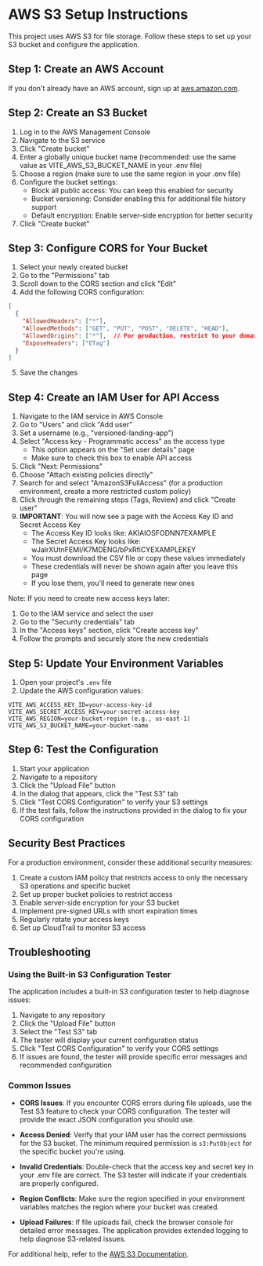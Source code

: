 # AWS S3 Setup Instructions

This project uses AWS S3 for file storage. Follow these steps to set up your S3 bucket and configure the application.

## Step 1: Create an AWS Account

If you don't already have an AWS account, sign up at [aws.amazon.com](https://aws.amazon.com/).

## Step 2: Create an S3 Bucket

1. Log in to the AWS Management Console
2. Navigate to the S3 service
3. Click "Create bucket"
4. Enter a globally unique bucket name (recommended: use the same value as VITE_AWS_S3_BUCKET_NAME in your .env file)
5. Choose a region (make sure to use the same region in your .env file)
6. Configure the bucket settings:
   - Block all public access: You can keep this enabled for security
   - Bucket versioning: Consider enabling this for additional file history support
   - Default encryption: Enable server-side encryption for better security
7. Click "Create bucket"

## Step 3: Configure CORS for Your Bucket

1. Select your newly created bucket
2. Go to the "Permissions" tab
3. Scroll down to the CORS section and click "Edit"
4. Add the following CORS configuration:

```json
[
  {
    "AllowedHeaders": ["*"],
    "AllowedMethods": ["GET", "PUT", "POST", "DELETE", "HEAD"],
    "AllowedOrigins": ["*"],  // For production, restrict to your domain
    "ExposeHeaders": ["ETag"]
  }
]
```

5. Save the changes

## Step 4: Create an IAM User for API Access

1. Navigate to the IAM service in AWS Console
2. Go to "Users" and click "Add user"
3. Set a username (e.g., "versioned-landing-app")
4. Select "Access key - Programmatic access" as the access type
   - This option appears on the "Set user details" page
   - Make sure to check this box to enable API access
5. Click "Next: Permissions"
6. Choose "Attach existing policies directly"
7. Search for and select "AmazonS3FullAccess" (for a production environment, create a more restricted custom policy)
8. Click through the remaining steps (Tags, Review) and click "Create user"
9. **IMPORTANT**: You will now see a page with the Access Key ID and Secret Access Key
   - The Access Key ID looks like: AKIAIOSFODNN7EXAMPLE
   - The Secret Access Key looks like: wJalrXUtnFEMI/K7MDENG/bPxRfiCYEXAMPLEKEY
   - You must download the CSV file or copy these values immediately
   - These credentials will never be shown again after you leave this page
   - If you lose them, you'll need to generate new ones

Note: If you need to create new access keys later:
1. Go to the IAM service and select the user
2. Go to the "Security credentials" tab
3. In the "Access keys" section, click "Create access key"
4. Follow the prompts and securely store the new credentials

## Step 5: Update Your Environment Variables

1. Open your project's `.env` file
2. Update the AWS configuration values:

```
VITE_AWS_ACCESS_KEY_ID=your-access-key-id
VITE_AWS_SECRET_ACCESS_KEY=your-secret-access-key
VITE_AWS_REGION=your-bucket-region (e.g., us-east-1)
VITE_AWS_S3_BUCKET_NAME=your-bucket-name
```

## Step 6: Test the Configuration

1. Start your application
2. Navigate to a repository
3. Click the "Upload File" button
4. In the dialog that appears, click the "Test S3" tab
5. Click "Test CORS Configuration" to verify your S3 settings
6. If the test fails, follow the instructions provided in the dialog to fix your CORS configuration

## Security Best Practices

For a production environment, consider these additional security measures:

1. Create a custom IAM policy that restricts access to only the necessary S3 operations and specific bucket
2. Set up proper bucket policies to restrict access
3. Enable server-side encryption for your S3 bucket
4. Implement pre-signed URLs with short expiration times
5. Regularly rotate your access keys
6. Set up CloudTrail to monitor S3 access

## Troubleshooting

### Using the Built-in S3 Configuration Tester

The application includes a built-in S3 configuration tester to help diagnose issues:

1. Navigate to any repository
2. Click the "Upload File" button
3. Select the "Test S3" tab
4. The tester will display your current configuration status
5. Click "Test CORS Configuration" to verify your CORS settings
6. If issues are found, the tester will provide specific error messages and recommended configuration

### Common Issues

- **CORS Issues**: If you encounter CORS errors during file uploads, use the Test S3 feature to check your CORS configuration. The tester will provide the exact JSON configuration you should use.

- **Access Denied**: Verify that your IAM user has the correct permissions for the S3 bucket. The minimum required permission is `s3:PutObject` for the specific bucket you're using.

- **Invalid Credentials**: Double-check that the access key and secret key in your .env file are correct. The S3 tester will indicate if your credentials are properly configured.

- **Region Conflicts**: Make sure the region specified in your environment variables matches the region where your bucket was created.

- **Upload Failures**: If file uploads fail, check the browser console for detailed error messages. The application provides extended logging to help diagnose S3-related issues.

For additional help, refer to the [AWS S3 Documentation](https://docs.aws.amazon.com/s3/index.html). 